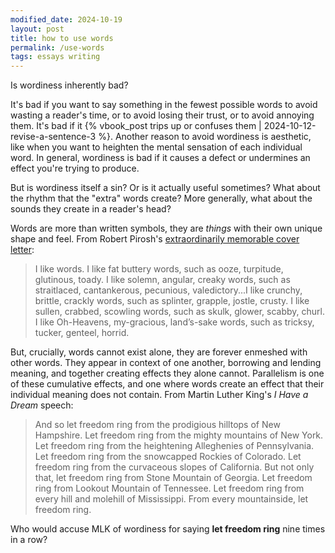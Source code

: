 ```yaml
---
modified_date: 2024-10-19
layout: post
title: how to use words
permalink: /use-words
tags: essays writing
---
```


Is wordiness inherently bad?
<!--more-->
It's bad if you want to say something in the fewest possible words to avoid wasting a reader's time, or to avoid losing their trust, or to avoid annoying them.
It's bad if it {% vbook_post trips up or confuses them | 2024-10-12-revise-a-sentence-3 %}.
Another reason to avoid wordiness is aesthetic, like when you want to heighten the mental sensation of each individual word.
In general, wordiness is bad if it causes a defect or undermines an effect you're trying to produce.

But is wordiness itself a sin?
Or is it actually useful sometimes?
What about the rhythm that the "extra" words create?
More generally, what about the sounds they create in a reader's head?

Words are more than written symbols, they are _things_ with their own unique shape and feel.
From Robert Pirosh's [extraordinarily memorable cover letter](https://lettersofnote.com/2012/03/13/i-like-words/):

> I like words. I like fat buttery words, such as ooze, turpitude, glutinous, toady. I like solemn, angular, creaky words, such as straitlaced, cantankerous, pecunious, valedictory...I like crunchy, brittle, crackly words, such as splinter, grapple, jostle, crusty. I like sullen, crabbed, scowling words, such as skulk, glower, scabby, churl. I like Oh-Heavens, my-gracious, land’s-sake words, such as tricksy, tucker, genteel, horrid.

But, crucially, words cannot exist alone, they are forever enmeshed with other words.
They appear in context of one another, borrowing and lending meaning, and together creating effects they alone cannot.
Parallelism is one of these cumulative effects, and one where words create an effect that their individual meaning does not contain.
From Martin Luther King's _I Have a Dream_ speech:

> And so let freedom ring from the prodigious hilltops of New Hampshire. Let freedom ring from the mighty mountains of New York. Let freedom ring from the heightening Alleghenies of Pennsylvania. Let freedom ring from the snowcapped Rockies of Colorado. Let freedom ring from the curvaceous slopes of California. But not only that, let freedom ring from Stone Mountain of Georgia. Let freedom ring from Lookout Mountain of Tennessee. Let freedom ring from every hill and molehill of Mississippi. From every mountainside, let freedom ring.

Who would accuse MLK of wordiness for saying **let freedom ring** nine times in a row?